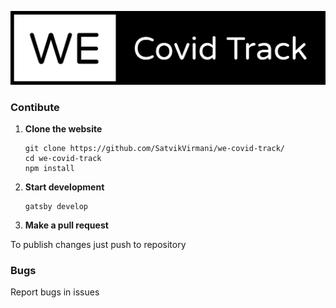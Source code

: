 ![Covid Track Logo](https://github.com/SatvikVirmani/we-covid-track/blob/master/src/images/Covid%20Track%404x.png)

### Contibute

1.  **Clone the website**

    ```shell
    git clone https://github.com/SatvikVirmani/we-covid-track/
    cd we-covid-track
    npm install
    ```
    
2.  **Start development**

    ```shell
    gatsby develop
    ```

3. **Make a pull request**

To publish changes just push to repository

### Bugs

Report bugs in issues 
